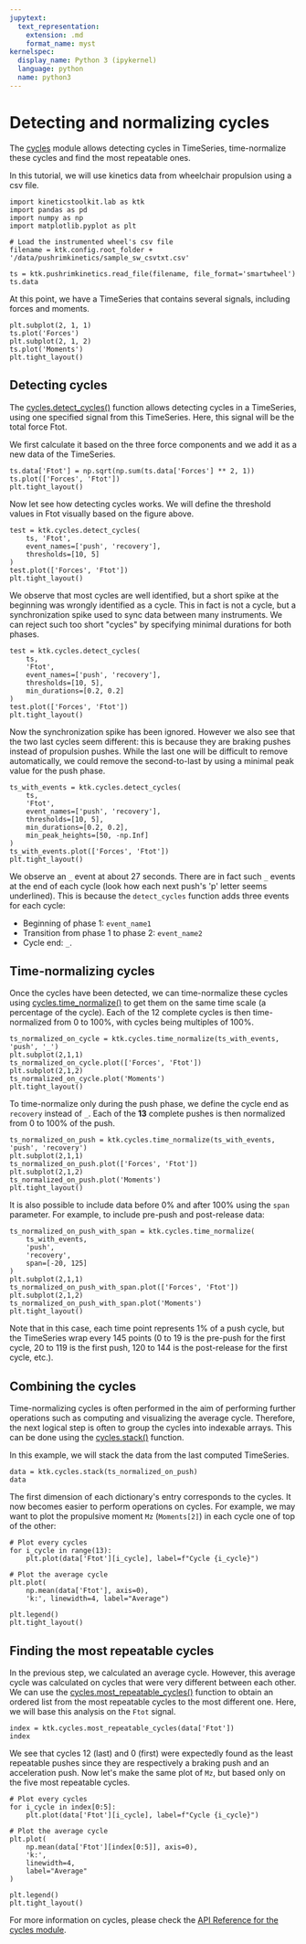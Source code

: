 ```yaml
---
jupytext:
  text_representation:
    extension: .md
    format_name: myst
kernelspec:
  display_name: Python 3 (ipykernel)
  language: python
  name: python3
---
```


# Detecting and normalizing cycles

The [cycles](api/kineticstoolkit.cycles.rst) module allows detecting cycles in TimeSeries, time-normalize these cycles and find the most repeatable ones.

In this tutorial, we will use kinetics data from wheelchair propulsion using a csv file.

```{code-cell}
import kineticstoolkit.lab as ktk
import pandas as pd
import numpy as np
import matplotlib.pyplot as plt

# Load the instrumented wheel's csv file
filename = ktk.config.root_folder + '/data/pushrimkinetics/sample_sw_csvtxt.csv'

ts = ktk.pushrimkinetics.read_file(filename, file_format='smartwheel')
ts.data
```

At this point, we have a TimeSeries that contains several signals, including forces and moments.

```{code-cell}
plt.subplot(2, 1, 1)
ts.plot('Forces')
plt.subplot(2, 1, 2)
ts.plot('Moments')
plt.tight_layout()
```

## Detecting cycles

The [cycles.detect_cycles()](api/kineticstoolkit.cycles.detect_cycles.rst) function allows detecting cycles in a TimeSeries, using one specified signal from this TimeSeries. Here, this signal will be the total force Ftot.

We first calculate it based on the three force components and we add it as a new data of the TimeSeries.

```{code-cell}
ts.data['Ftot'] = np.sqrt(np.sum(ts.data['Forces'] ** 2, 1))
ts.plot(['Forces', 'Ftot'])
plt.tight_layout()
```

Now let see how detecting cycles works. We will define the threshold values in Ftot visually based on the figure above.

```{code-cell} ipython3
test = ktk.cycles.detect_cycles(
    ts, 'Ftot',
    event_names=['push', 'recovery'],
    thresholds=[10, 5]
)
test.plot(['Forces', 'Ftot'])
plt.tight_layout()
```

We observe that most cycles are well identified, but a short spike at the beginning was wrongly identified as a cycle. This in fact is not a cycle, but a synchronization spike used to sync data between many instruments. We can reject such too short "cycles" by specifying minimal durations for both phases.

```{code-cell} ipython3
test = ktk.cycles.detect_cycles(
    ts,
    'Ftot',
    event_names=['push', 'recovery'],
    thresholds=[10, 5],
    min_durations=[0.2, 0.2]
)
test.plot(['Forces', 'Ftot'])
plt.tight_layout()
```

Now the synchronization spike has been ignored. However we also see that the two last cycles seem different: this is because they are braking pushes instead of propulsion pushes. While the last one will be difficult to remove automatically, we could remove the second-to-last by using a minimal peak value for the push phase.

```{code-cell} ipython3
ts_with_events = ktk.cycles.detect_cycles(
    ts,
    'Ftot',
    event_names=['push', 'recovery'],
    thresholds=[10, 5],
    min_durations=[0.2, 0.2],
    min_peak_heights=[50, -np.Inf]
)
ts_with_events.plot(['Forces', 'Ftot'])
plt.tight_layout()
```

We observe an `_` event at about 27 seconds. There are in fact such `_` events at the end of each cycle (look how each next push's 'p' letter seems underlined). This is because the `detect_cycles` function adds three events for each cycle:

- Beginning of phase 1: `event_name1`
- Transition from phase 1 to phase 2: `event_name2`
- Cycle end: `_`.

## Time-normalizing cycles

Once the cycles have been detected, we can time-normalize these cycles using [cycles.time_normalize()](api/kineticstoolkit.cycles.time_normalize.rst) to get them on the same time scale (a percentage of the cycle). Each of the 12 complete cycles is then time-normalized from 0 to 100%, with cycles being multiples of 100%.

```{code-cell} ipython3
ts_normalized_on_cycle = ktk.cycles.time_normalize(ts_with_events, 'push', '_')
plt.subplot(2,1,1)
ts_normalized_on_cycle.plot(['Forces', 'Ftot'])
plt.subplot(2,1,2)
ts_normalized_on_cycle.plot('Moments')
plt.tight_layout()
```

To time-normalize only during the push phase, we define the cycle end as `recovery` instead of `_`. Each of the **13** complete pushes is then normalized from 0 to 100% of the push.

```{code-cell} ipython3
ts_normalized_on_push = ktk.cycles.time_normalize(ts_with_events, 'push', 'recovery')
plt.subplot(2,1,1)
ts_normalized_on_push.plot(['Forces', 'Ftot'])
plt.subplot(2,1,2)
ts_normalized_on_push.plot('Moments')
plt.tight_layout()
```

It is also possible to include data before 0% and after 100% using the `span` parameter. For example, to include pre-push and post-release data:

```{code-cell} ipython3
ts_normalized_on_push_with_span = ktk.cycles.time_normalize(
    ts_with_events,
    'push',
    'recovery',
    span=[-20, 125]
)
plt.subplot(2,1,1)
ts_normalized_on_push_with_span.plot(['Forces', 'Ftot'])
plt.subplot(2,1,2)
ts_normalized_on_push_with_span.plot('Moments')
plt.tight_layout()
```

Note that in this case, each time point represents 1% of a push cycle, but the TimeSeries wrap every 145 points (0 to 19 is the pre-push for the first cycle, 20 to 119 is the first push, 120 to 144 is the post-release for the first cycle, etc.).

## Combining the cycles

Time-normalizing cycles is often performed in the aim of performing further operations such as computing and visualizing the average cycle. Therefore, the next logical step is often to group the cycles into indexable arrays. This can be done using the [cycles.stack()](api/kineticstoolkit.cycles.stack.rst) function.

In this example, we will stack the data from the last computed TimeSeries.

```{code-cell} ipython3
data = ktk.cycles.stack(ts_normalized_on_push)
data
```

The first dimension of each dictionary's entry corresponds to the cycles. It now becomes easier to perform operations on cycles. For example, we may want to plot the propulsive moment `Mz` (`Moments[2]`) in each cycle one of top of the other:

```{code-cell} ipython3
# Plot every cycles
for i_cycle in range(13):
    plt.plot(data['Ftot'][i_cycle], label=f"Cycle {i_cycle}")
    
# Plot the average cycle
plt.plot(
    np.mean(data['Ftot'], axis=0),
    'k:', linewidth=4, label="Average")

plt.legend()
plt.tight_layout()
```

## Finding the most repeatable cycles

In the previous step, we calculated an average cycle. However, this average cycle was calculated on cycles that were very different between each other. We can use the [cycles.most_repeatable_cycles()](api/kineticstoolkit.cycles.most_repeatable_cycles.rst) function to obtain an ordered list from the most repeatable cycles to the most different one. Here, we will base this analysis on the `Ftot` signal.

```{code-cell} ipython3
index = ktk.cycles.most_repeatable_cycles(data['Ftot'])
index
```

We see that cycles 12 (last) and 0 (first) were expectedly found as the least repeatable pushes since they are respectively a braking push and an acceleration push. Now let's make the same plot of `Mz`, but based only on the five most repeatable cycles.

```{code-cell} ipython3
# Plot every cycles
for i_cycle in index[0:5]:
    plt.plot(data['Ftot'][i_cycle], label=f"Cycle {i_cycle}")
    
# Plot the average cycle
plt.plot(
    np.mean(data['Ftot'][index[0:5]], axis=0),
    'k:',
    linewidth=4,
    label="Average"
)

plt.legend()
plt.tight_layout()
```

For more information on cycles, please check the [API Reference for the cycles module](api/kineticstoolkit.cycles.rst).
